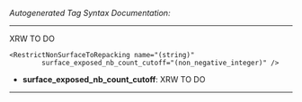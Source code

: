 _Autogenerated Tag Syntax Documentation:_

---
XRW TO DO

```
<RestrictNonSurfaceToRepacking name="(string)"
        surface_exposed_nb_count_cutoff="(non_negative_integer)" />
```

-   **surface_exposed_nb_count_cutoff**: XRW TO DO

---
